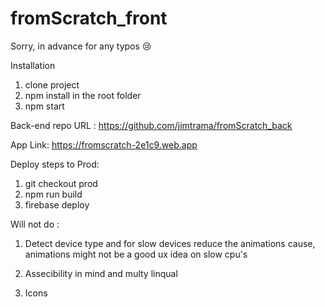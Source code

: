 # fromScratch_front

Sorry, in advance for any typos 😢

Installation 
1. clone project
2. npm install in the root folder
3. npm start

Back-end repo URL : https://github.com/jimtrama/fromScratch_back

App Link: https://fromscratch-2e1c9.web.app


Deploy steps to Prod:
1. git checkout prod 
2. npm run build 
3. firebase deploy 



Will not do :

1. Detect device type and for slow devices reduce the animations cause,
animations might not be a good ux idea on slow cpu's

2. Assecibility in mind and multy linqual
3. Icons
